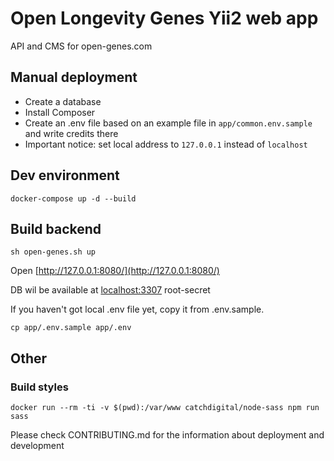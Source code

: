 # Open Longevity Genes Yii2 web app

API and CMS for open-genes.com

## Manual deployment
- Create a database
- Install Composer
- Create an .env file based on an example file in `app/common.env.sample` and write credits there
- Important notice: set local address to `127.0.0.1` instead of `localhost`

## Dev environment

```
docker-compose up -d --build
```

## Build backend
```
sh open-genes.sh up
```
Open [http://127.0.0.1:8080/](http://127.0.0.1:8080/)

DB wil be available at [localhost:3307](localhost:3307) root-secret

If you haven't got local .env file yet, copy it from .env.sample.

```
cp app/.env.sample app/.env
```

## Other

### Build styles
```
docker run --rm -ti -v $(pwd):/var/www catchdigital/node-sass npm run sass
```

Please check CONTRIBUTING.md for the information about deployment and development
